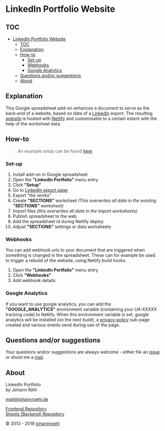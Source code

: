 # LinkedIn Portfolio Website

## TOC

- [LinkedIn Portfolio Website](#linkedin-portfolio-website)
  - [TOC](#toc)
  - [Explanation](#explanation)
  - [How-to](#how-to)
    - [Set-up](#set-up)
    - [Webhooks](#webhooks)
    - [Google Analytics](#google-analytics)
  - [Questions and/or suggestions](#questions-andor-suggestions)
  - [About](#about)

## Explanation

This Google spreadsheet add-on enhances a document to serve as the back-end of a website, based on data of a [LinkedIn](https://linkedin.com) export.
The resulting [website](https:/johannroehl.de/?utm-source={{UTM_SOURCE}}) is hosted with [Netlify](https://netlify.com) and customisable to a certain extent with the help of the worksheet data.

## How-to

> An example setup can be found [here](https://docs.google.com/spreadsheets/d/e/2PACX-1vQuecALT8pHKju0b9kySsihxURUocdrhjIbw2kmqB0D7VALDMdm0DlI7gZApVjZMzWO-wFaXEPG0jg4/pubhtml)

### Set-up

1. Install add-on in Google spreadsheet
2. Open the **"LinkedIn Portfolio"** menu entry
3. Click **"Setup"**
4. Go to [LinkedIn export page](https://www.linkedin.com/psettings/member-data)
5. Export _"the works"_
6. Create **"SECTIONS"** worksheet _(This overwrites all data in the existing **"SECTIONS"** worksheet)_
7. Import files _(this overwrites all data in the import worksheets)_
8. Publish spreadsheet to the web
9. Add the spreadsheet id during Netlify deploy
10. Adjust **"SECTIONS"** settings or data worksheets

### Webhooks

You can add webhook urls to your document that are triggered when something is changed in the spreadsheet. These can for example be used to trigger a rebuild of the website, using Netlify build hooks.

1. Open the **"LinkedIn Portfolio"** menu entry
2. Click **"Webhooks"**
3. Add webhook details

### Google Analytics

If you want to use google analytics, you can add the **"GOOGLE_ANALYTICS"** environment variable (containing your *UA-XXXXX* tracking code) to Netlify. When this environment variable is set, google analytics will be installed (on the next build), a [privacy-policy](/privacy-policy) sub-page created and various events send during use of the page.

## Questions and/or suggestions

Your questions and/or suggestions are always welcome - either file an [issue](https://github.com/jroehl/web.linkedin-portfolio/issues) or shoot me a [mail](mailto:mail@johannroehl.de).

## About

LinkedIn Portfolio  
*by* Johann Röhl

[mail@johannroehl.de](mailto:mail@johannroehl.de)

[Frontend Repository](https://github.com/jroehl/web.linkedin-portfolio)  
[Sheets (Backend) Repository](http://github.com/jroehl/linkedin-portfolio-backend/)  

© 2013 - 2019 [johannroehl](https:/johannroehl.de/?utm-source={{UTM_SOURCE}})
